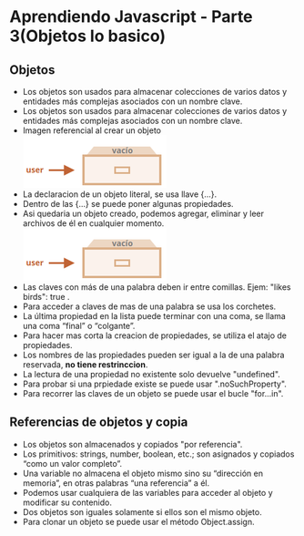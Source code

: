 # Aprendiendo Javascript - Parte 3(Objetos lo basico)

## Objetos
- Los objetos son usados para almacenar colecciones de varios datos y entidades más complejas asociados con un nombre clave. 
- Los objetos son usados para almacenar colecciones de varios datos y entidades más complejas asociados con un nombre clave. 
- Imagen referencial al crear un objeto
  ![Objeto vacio](./../images/objeto_vacio.png)
- La declaracion de un objeto literal, se usa llave {...}.
- Dentro de las {...} se puede poner algunas propiedades.
- Asi quedaria un objeto creado, podemos agregar, eliminar y leer archivos de él en cualquier momento.
  ![Objeto vacio](./../images/objeto_vacio.png)
- Las claves con más de una palabra deben ir entre comillas. Ejem: "likes birds": true .
- Para acceder a claves de mas de una palabra se usa los corchetes.
- La última propiedad en la lista puede terminar con una coma, se llama una coma “final” o “colgante”. 
- Para hacer mas corta la creacion de propiedades, se utiliza el atajo de propiedades.
- Los nombres de las propiedades pueden ser igual a la de una palabra reservada, **no tiene restrinccion**.
- La lectura de una propiedad no existente solo devuelve "undefined".
- Para probar si una prpiedade existe se puede usar ".noSuchProperty".
- Para recorrer las claves de un objeto se puede usar el bucle "for...in".

## Referencias de objetos y copia
- Los objetos son almacenados y copiados "por referencia".
- Los primitivos: strings, number, boolean, etc.; son asignados y copiados “como un valor completo”.
- Una variable no almacena el objeto mismo sino su “dirección en memoria”, en otras palabras “una referencia” a él.
- Podemos usar cualquiera de las variables para acceder al objeto y modificar su contenido.
- Dos objetos son iguales solamente si ellos son el mismo objeto.
- Para clonar un objeto se puede usar el método Object.assign.


